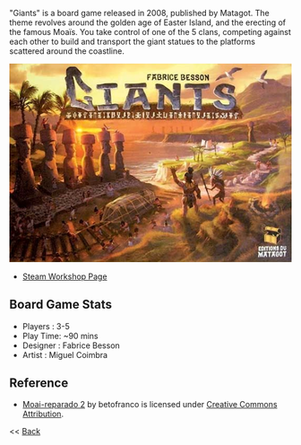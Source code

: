 "Giants" is a board game released in 2008, published by Matagot. The theme revolves around the golden age of Easter Island, and the erecting of the famous Moaïs. You take control of one of the 5 clans, competing against each other to build and transport the giant statues to the platforms scattered around the coastline.

![Box Art](/BoxArt.jpg)

- [Steam Workshop Page](https://steamcommunity.com/sharedfiles/filedetails/?id=2512062013)

## Board Game Stats
- Players : 3-5
- Play Time: ~90 mins
- Designer : Fabrice Besson
- Artist : Miguel Coimbra

## Reference
- [Moai-reparado 2](https://skfb.ly/NYrQ) by betofranco is licensed under [Creative Commons Attribution](http://creativecommons.org/licenses/by/4.0/).


<< [Back](https://chriswestwood.github.io/)
